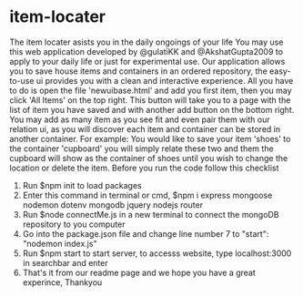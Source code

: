 # item-locater
The item locater asists you in the daily ongoings of your life
You may use this web application developed by @gulatiKK and @AkshatGupta2009 to apply to your daily life or just for experimental use.
Our application allows you to save house items and containers in an ordered repository,
the easy-to-use ui provides you with a clean and interactive experience.
All you have to do is open the file 'newuibase.html' and add you first item,
then you may click 'All Items' on the top right.
This button will take you to a page with the list of item you have saved and with another add button on the bottom right.
You may add as many item as you see fit and even pair them with our relation ui,
as you will discover each item and container can be stored in another container.
For example:
You would like to save your item 'shoes' to the container 'cupboard' you will simply relate these two and them the cupboard will show as the container of shoes until you wish to change the location or delete the item.
Before you run the code follow this checklist
1. Run $npm init to load packages
2. Enter this command in terminal or cmd, $npm i express mongoose nodemon dotenv mongodb jquery nodejs router 
1. Run $node connectMe.js in a new terminal to connect the mongoDB repository to you computer
1. Go into the package.json file and change line number 7 to "start": "nodemon index.js"
2. Run $npm start to start server, to accesss website, type localhost:3000 in searchbar and enter
1. That's it from our readme page and we hope you have a great experince, Thankyou
